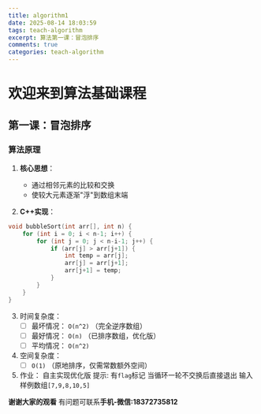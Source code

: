 ```yaml
---
title: algorithm1
date: 2025-08-14 18:03:59
tags: teach-algorithm
excerpt: 算法第一课：冒泡排序
comments: true
categories: teach-algorithm
---
```


# 欢迎来到算法基础课程

## 第一课：冒泡排序

### 算法原理

1. **核心思想**：
   - 通过相邻元素的比较和交换
   - 使较大元素逐渐"浮"到数组末端

2. **C++实现**：
```cpp
void bubbleSort(int arr[], int n) {
    for (int i = 0; i < n-1; i++) {
        for (int j = 0; j < n-i-1; j++) {
            if (arr[j] > arr[j+1]) {
                int temp = arr[j];
                arr[j] = arr[j+1];
                arr[j+1] = temp;
            }
        }
    }
}
```
3. 时间复杂度：
   - [ ] 最坏情况： `O(n^2)` （完全逆序数组）
   - [ ] 最好情况： `O(n)` （已排序数组，优化版）
   - [ ] 平均情况： `O(n^2)` 

4. 空间复杂度：
   - [ ]  `O(1)` （原地排序，仅需常数额外空间）

5. 作业：
   自主实现优化版
   提示: 有`flag`标记
   当循环一轮不交换后直接退出
   输入样例数组`[7,9,8,10,5]`
   
**谢谢大家的观看**
有问题可联系**手机-微信:18372735812**